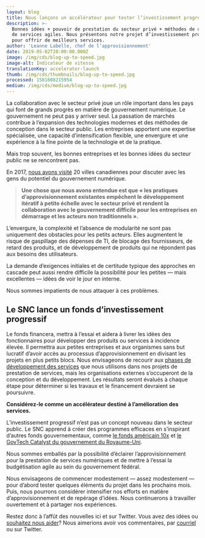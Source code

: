 ```yaml
---
layout: blog
title: Nous lançons un accélérateur pour tester l’investissement progressif
description: >-
  Bonnes idées + pouvoir de prestation du secteur privé + méthodes de conception
  de services agiles. Nous présentons notre projet d’investissement progressif
  pour offrir de meilleurs services. 
author: 'Leanne Labelle, chef de l’approvisionnement'
date: 2019-05-02T20:00:00.000Z
image: /img/cds/blog-up-to-speed.jpg
image-alt: Indicateur de vitesse
translationKey: accelerator-launch
thumb: /img/cds/thumbnails/blog-up-to-speed.jpg
processed: 1581608215954
medium: /img/cds/medium/blog-up-to-speed.jpg
---
```

La collaboration avec le secteur privé joue un rôle important dans les pays qui font de grands progrès en matière de gouvernement numérique. Le gouvernement ne peut pas y arriver seul. La passation de marchés contribue à l’expansion des technologies modernes et des méthodes de conception dans le secteur public. Les entreprises apportent une expertise spécialisée, une capacité d’intensification flexible, une envergure et une expérience à la fine pointe de la technologie et de la pratique.

Mais trop souvent, les bonnes entreprises et les bonnes idées du secteur public ne se rencontrent pas.

En 2017, [nous avons visité](https://numerique.canada.ca/commencement-de-la-conversation/rapport-complet/) 20 villes canadiennes pour discuter avec les gens du potentiel du gouvernement numérique.

> **Une chose que nous avons entendue est que « les pratiques d’approvisionnement existantes empêchent le développement itératif à petite échelle avec le secteur privé et rendent la collaboration avec le gouvernement difficile pour les entreprises en démarrage et les acteurs non traditionnels ».**

L’envergure, la complexité et l’absence de modularité ne sont pas uniquement des obstacles pour les petits acteurs. Elles augmentent le risque de gaspillage des dépenses de TI, de blocage des fournisseurs, de retard des produits, et de développement de produits qui ne répondent pas aux besoins des utilisateurs.

La demande d’exigences initiales et de certitude typique des approches en cascade peut aussi rendre difficile la possibilité pour les petites — mais excellentes — idées de voir le jour en interne.

Nous sommes impatients de nous attaquer à ces problèmes.

## Le SNC lance un fonds d’investissement progressif

Le fonds financera, mettra à l’essai et aidera à livrer les idées des fonctionnaires pour développer des produits ou services à incidence élevée. Il permettra aux petites entreprises et aux organismes sans but lucratif d’avoir accès au processus d’approvisionnement en divisant les projets en plus petits blocs. Nous envisageons de recourir aux [phases de développement des services](https://www.gov.uk/service-manual/agile-delivery) que nous utilisons dans nos projets de prestation de services, mais les organisations externes s’occuperont de la conception et du développement. Les résultats seront évalués à chaque étape pour déterminer si les travaux et le financement devraient se poursuivre.

**Considérez-le comme un accélérateur destiné à l’amélioration des services.**

L’investissement progressif n’est pas un concept nouveau dans le secteur public. Le SNC apprend à créer des programmes efficaces en s’inspirant d’autres fonds gouvernementaux, comme [le fonds américain 10x](https://10x.gsa.gov/) et [le GovTech Catalyst du gouvernement du Royaume-Uni](https://www.gov.uk/government/collections/govtech-catalyst-information).

Nous sommes emballés par la possibilité d’éclairer l’approvisionnement pour la prestation de services numériques et de mettre à l’essai la budgétisation agile au sein du gouvernement fédéral.

Nous envisageons de commencer modestement — assez modestement — pour d’abord tester quelques éléments du projet dans les prochains mois. Puis, nous pourrons considérer intensifier nos efforts en matière d’approvisionnement et de repérage d’idées. Nous continuerons à travailler ouvertement et à partager nos expériences.

Restez donc à l’affût des nouvelles ici et sur Twitter. Vous avez des idées ou [souhaitez nous aider](https://numerique.canada.ca/conseiller-principal-en-approvisionnement/)? Nous aimerions avoir vos commentaires, par [courriel](mailto:cds-snc@tbs-sct.gc.ca) ou sur Twitter.



